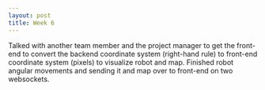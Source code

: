 ```yaml
---
layout: post
title: Week 6
---
```


Talked with another team member and the project manager to get the front-end to convert the backend coordinate system (right-hand rule) to front-end coordinate system (pixels) to visualize robot and map. Finished robot angular movements and sending it and map over to front-end on two websockets.

